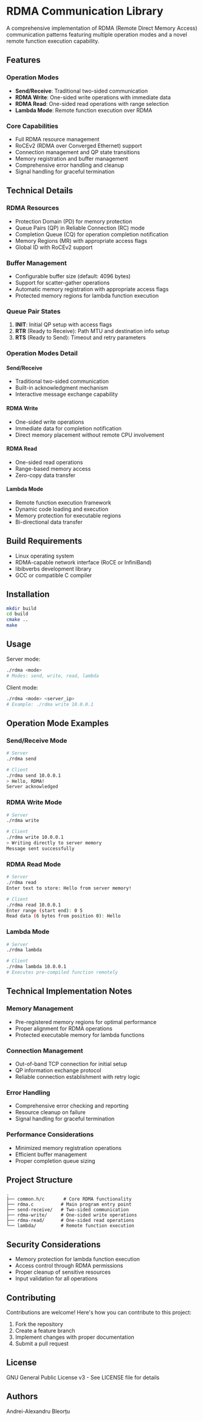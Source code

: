 # RDMA Communication Library

A comprehensive implementation of RDMA (Remote Direct Memory Access) communication patterns featuring multiple operation modes and a novel remote function execution capability.

## Features

### Operation Modes
- **Send/Receive**: Traditional two-sided communication
- **RDMA Write**: One-sided write operations with immediate data
- **RDMA Read**: One-sided read operations with range selection
- **Lambda Mode**: Remote function execution over RDMA

### Core Capabilities
- Full RDMA resource management
- RoCEv2 (RDMA over Converged Ethernet) support
- Connection management and QP state transitions
- Memory registration and buffer management
- Comprehensive error handling and cleanup
- Signal handling for graceful termination

## Technical Details

### RDMA Resources
- Protection Domain (PD) for memory protection
- Queue Pairs (QP) in Reliable Connection (RC) mode
- Completion Queue (CQ) for operation completion notification
- Memory Regions (MR) with appropriate access flags
- Global ID with RoCEv2 support

### Buffer Management
- Configurable buffer size (default: 4096 bytes)
- Support for scatter-gather operations
- Automatic memory registration with appropriate access flags
- Protected memory regions for lambda function execution

### Queue Pair States
1. **INIT**: Initial QP setup with access flags
2. **RTR** (Ready to Receive): Path MTU and destination info setup
3. **RTS** (Ready to Send): Timeout and retry parameters

### Operation Modes Detail

#### Send/Receive
- Traditional two-sided communication
- Built-in acknowledgment mechanism
- Interactive message exchange capability

#### RDMA Write
- One-sided write operations
- Immediate data for completion notification
- Direct memory placement without remote CPU involvement

#### RDMA Read
- One-sided read operations
- Range-based memory access
- Zero-copy data transfer

#### Lambda Mode
- Remote function execution framework
- Dynamic code loading and execution
- Memory protection for executable regions
- Bi-directional data transfer

## Build Requirements

- Linux operating system
- RDMA-capable network interface (RoCE or InfiniBand)
- libibverbs development library
- GCC or compatible C compiler

## Installation

```bash
mkdir build
cd build
cmake ..
make
```

## Usage

Server mode:
```bash
./rdma <mode>
# Modes: send, write, read, lambda
```

Client mode:
```bash
./rdma <mode> <server_ip>
# Example: ./rdma write 10.0.0.1
```

## Operation Mode Examples

### Send/Receive Mode
```bash
# Server
./rdma send

# Client
./rdma send 10.0.0.1
> Hello, RDMA!
Server acknowledged
```

### RDMA Write Mode
```bash
# Server
./rdma write

# Client
./rdma write 10.0.0.1
> Writing directly to server memory
Message sent successfully
```

### RDMA Read Mode
```bash
# Server
./rdma read
Enter text to store: Hello from server memory!

# Client
./rdma read 10.0.0.1
Enter range (start end): 0 5
Read data (6 bytes from position 0): Hello
```

### Lambda Mode
```bash
# Server
./rdma lambda

# Client
./rdma lambda 10.0.0.1
# Executes pre-compiled function remotely
```

## Technical Implementation Notes

### Memory Management
- Pre-registered memory regions for optimal performance
- Proper alignment for RDMA operations
- Protected executable memory for lambda functions

### Connection Management
- Out-of-band TCP connection for initial setup
- QP information exchange protocol
- Reliable connection establishment with retry logic

### Error Handling
- Comprehensive error checking and reporting
- Resource cleanup on failure
- Signal handling for graceful termination

### Performance Considerations
- Minimized memory registration operations
- Efficient buffer management
- Proper completion queue sizing

## Project Structure

```
.
├── common.h/c       # Core RDMA functionality
├── rdma.c          # Main program entry point
├── send-receive/   # Two-sided communication
├── rdma-write/     # One-sided write operations
├── rdma-read/      # One-sided read operations
└── lambda/         # Remote function execution
```

## Security Considerations

- Memory protection for lambda function execution
- Access control through RDMA permissions
- Proper cleanup of sensitive resources
- Input validation for all operations

## Contributing

Contributions are welcome! Here's how you can contribute to this project:
1. Fork the repository
2. Create a feature branch
3. Implement changes with proper documentation
4. Submit a pull request

## License

GNU General Public License v3 - See LICENSE file for details

## Authors

Andrei-Alexandru Bleorțu